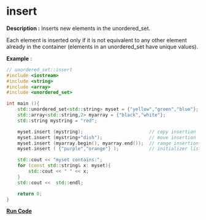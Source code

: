 # insert

**Description :** Inserts new elements in the unordered_set.

Each element is inserted only if it is not equivalent to any other element already in the container (elements in an unordered_set have unique values).

**Example** :

```cpp
// unordered_set::insert
#include <iostream>
#include <string>
#include <array>
#include <unordered_set>

int main (){
    std::unordered_set<std::string> myset = {"yellow","green","blue"};
    std::array<std::string,2> myarray = {"black","white"};
    std::string mystring = "red";

    myset.insert (mystring);                        // copy insertion
    myset.insert (mystring+"dish");                 // move insertion
    myset.insert (myarray.begin(), myarray.end());  // range insertion
    myset.insert ( {"purple","orange"} );           // initializer list insertion

    std::cout << "myset contains:";
    for (const std::string& x: myset){
        std::cout << " " << x;
    }
    std::cout <<  std::endl;

    return 0;
}
```
[**Run Code**](https://rextester.com/PYOIV53339)

